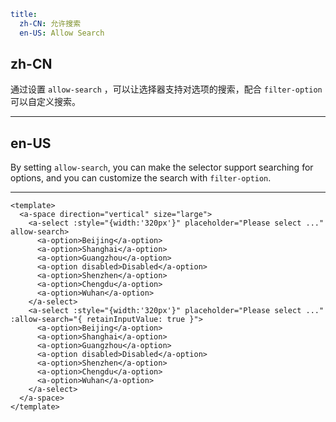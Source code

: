 ```yaml
title:
  zh-CN: 允许搜索
  en-US: Allow Search
```

## zh-CN

通过设置 `allow-search` ，可以让选择器支持对选项的搜索，配合 `filter-option` 可以自定义搜索。

---

## en-US

By setting `allow-search`, you can make the selector support searching for options, and you can customize the search with `filter-option`.

---

```vue
<template>
  <a-space direction="vertical" size="large">
    <a-select :style="{width:'320px'}" placeholder="Please select ..." allow-search>
      <a-option>Beijing</a-option>
      <a-option>Shanghai</a-option>
      <a-option>Guangzhou</a-option>
      <a-option disabled>Disabled</a-option>
      <a-option>Shenzhen</a-option>
      <a-option>Chengdu</a-option>
      <a-option>Wuhan</a-option>
    </a-select>
    <a-select :style="{width:'320px'}" placeholder="Please select ..." :allow-search="{ retainInputValue: true }">
      <a-option>Beijing</a-option>
      <a-option>Shanghai</a-option>
      <a-option>Guangzhou</a-option>
      <a-option disabled>Disabled</a-option>
      <a-option>Shenzhen</a-option>
      <a-option>Chengdu</a-option>
      <a-option>Wuhan</a-option>
    </a-select>
  </a-space>
</template>
```
